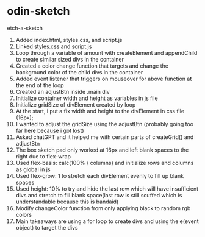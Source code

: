 # odin-sketch
etch-a-sketch
1. Added index.html, styles.css, and script.js
2. Linked styles.css and script.js
3. Loop through a variable of amount with createElement and appendChild to create similar sized divs in the container
4. Created a color change function that targets and change the background color of the child divs in the container
5. Added event listener that triggers on mouseover for above function at the end of the loop
6. Created an adjustBtn inside .main div
7. Initialize container width and height as variables in js file
8. Initialize gridSize of divElement created by loop
9. At the start, i put a fix width and height to the divElement in css file (16px);
10. I wanted to adjust the gridSize using the adjustBtn (probably going too far here because i got lost)
11. Asked chatGPT and it helped me with certain parts of createGrid() and adjustBtn
12. The box sketch pad only worked at 16px and left blank spaces to the right due to flex-wrap
13. Used flex-basis: calc(100% / columns) and initialize rows and columns as global in js
14. Used flex-grow: 1 to stretch each divElement evenly to fill up blank spaces
15. Used height: 10% to try and hide the last row which will have insufficient divs and stretch to fill blank space(last row is still scuffed which is understandable because this is bandaid)
16. Modify changeColor function from only applying black to random rgb colors
17. Main takeaways are using a for loop to create divs and using the e(event object) to target the divs